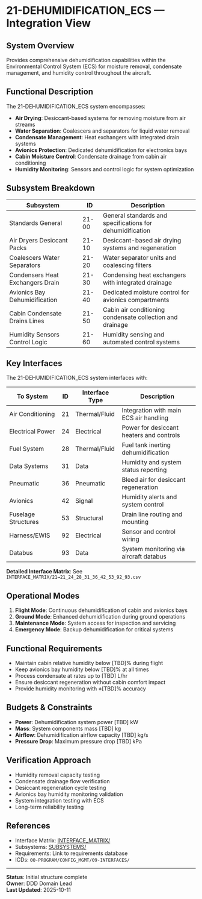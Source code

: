 # 21-DEHUMIDIFICATION_ECS — Integration View

## System Overview

Provides comprehensive dehumidification capabilities within the Environmental Control System (ECS) for moisture removal, condensate management, and humidity control throughout the aircraft.

## Functional Description

The 21-DEHUMIDIFICATION_ECS system encompasses:

- **Air Drying**: Desiccant-based systems for removing moisture from air streams
- **Water Separation**: Coalescers and separators for liquid water removal
- **Condensate Management**: Heat exchangers with integrated drain systems
- **Avionics Protection**: Dedicated dehumidification for electronics bays
- **Cabin Moisture Control**: Condensate drainage from cabin air conditioning
- **Humidity Monitoring**: Sensors and control logic for system optimization

## Subsystem Breakdown

| Subsystem | ID | Description |
|-----------|----|----|
| Standards General | 21-00 | General standards and specifications for dehumidification |
| Air Dryers Desiccant Packs | 21-10 | Desiccant-based air drying systems and regeneration |
| Coalescers Water Separators | 21-20 | Water separator units and coalescing filters |
| Condensers Heat Exchangers Drain | 21-30 | Condensing heat exchangers with integrated drainage |
| Avionics Bay Dehumidification | 21-40 | Dedicated moisture control for avionics compartments |
| Cabin Condensate Drains Lines | 21-50 | Cabin air conditioning condensate collection and drainage |
| Humidity Sensors Control Logic | 21-60 | Humidity sensing and automated control systems |

## Key Interfaces

The 21-DEHUMIDIFICATION_ECS system interfaces with:

| To System | ID | Interface Type | Description |
|-----------|----|----------------|-------------|
| Air Conditioning | 21 | Thermal/Fluid | Integration with main ECS air handling |
| Electrical Power | 24 | Electrical | Power for desiccant heaters and controls |
| Fuel System | 28 | Thermal/Fluid | Fuel tank inerting dehumidification |
| Data Systems | 31 | Data | Humidity and system status reporting |
| Pneumatic | 36 | Pneumatic | Bleed air for desiccant regeneration |
| Avionics | 42 | Signal | Humidity alerts and system control |
| Fuselage Structures | 53 | Structural | Drain line routing and mounting |
| Harness/EWIS | 92 | Electrical | Sensor and control wiring |
| Databus | 93 | Data | System monitoring via aircraft databus |

**Detailed Interface Matrix**: See `INTERFACE_MATRIX/21↔21_24_28_31_36_42_53_92_93.csv`

## Operational Modes

1. **Flight Mode**: Continuous dehumidification of cabin and avionics bays
2. **Ground Mode**: Enhanced dehumidification during ground operations
3. **Maintenance Mode**: System access for inspection and servicing
4. **Emergency Mode**: Backup dehumidification for critical systems

## Functional Requirements

- Maintain cabin relative humidity below [TBD]% during flight
- Keep avionics bay humidity below [TBD]% at all times
- Process condensate at rates up to [TBD] L/hr
- Ensure desiccant regeneration without cabin comfort impact
- Provide humidity monitoring with ±[TBD]% accuracy

## Budgets & Constraints

- **Power**: Dehumidification system power [TBD] kW
- **Mass**: System components mass [TBD] kg
- **Airflow**: Dehumidification airflow capacity [TBD] kg/s
- **Pressure Drop**: Maximum pressure drop [TBD] kPa

## Verification Approach

- Humidity removal capacity testing
- Condensate drainage flow verification
- Desiccant regeneration cycle testing
- Avionics bay humidity monitoring validation
- System integration testing with ECS
- Long-term reliability testing

## References

- Interface Matrix: [INTERFACE_MATRIX/](./INTERFACE_MATRIX/)
- Subsystems: [SUBSYSTEMS/](./SUBSYSTEMS/)
- Requirements: Link to requirements database
- ICDs: `00-PROGRAM/CONFIG_MGMT/09-INTERFACES/`

---

**Status**: Initial structure complete  
**Owner**: DDD Domain Lead  
**Last Updated**: 2025-10-11
